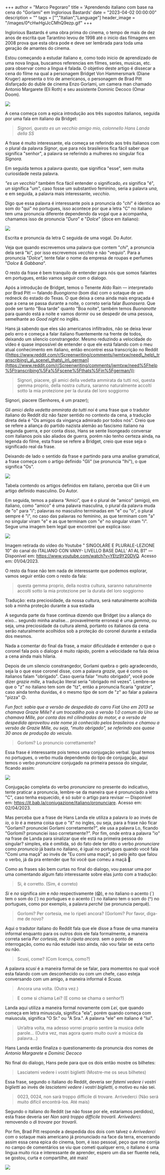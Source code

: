 +++
  author = "Marco Pegoraro"
  title = 'Aprendendo italiano com base na cena do "Gorlami" em Inglorious Bastards'
  date = "2023-04-02 00:00:00"
  description = ""
  tags = ["","Italian","Language"] 
  header_image = "/images/0*cHwHgiJcCMhQ9ezp.gif"
+++
  
Inglorious Bastards é uma obra prima do cinema, o tempo de mais de dez anos de escrita que Tarantino levou de 1998 até o inicio das filmagens em 2008 prova que esta obra pode e deve ser lembrada para toda uma geração de amantes do cinema.

Estou começando a estudar italiano e, como todo inicio de aprendizado de uma nova lingua, buscamos referencias em filmes, series, musicas, etc. para observar como a lingua é falada. O objetivo deste artigo é dissecar a cena do filme na qual a personagem Bridget Von Hammersmark (Diane Kruger) apresenta o trio de americanos, o personagem de Brad Pitt disfarçado do duble de cinema Enzo Gorlami, um camera man chamado Antonio Margarete (Eli Roth) e seu assistente Dominic Decoco (Omar Doom).

![](/images/0*cHwHgiJcCMhQ9ezp.gif)

  
A cena começa com a epica introdução aos três supostos italianos, seguida por uma fala em italiano da Bridget:

> _Signori, questo es un vecchio amigo mio, colonnello Hans Landa della SS_

A frase é muito interessante, ela começa se referindo aos três italianos com o plural da palavra _Signor_, que para nós brasileiros fica fácil saber que significa "senhor", a palavra se referindo a mulheres no singular fica _Signora._

Em seguida temos a palavra _questo_, que significa "esse", sem muita curiosidade nesta palavra.

_"es un vecchio"_ também fica fácil entender o significado, _es_ significa "é", _un_ significa "um", caso fosse um substantivo feminino, seria a palavra _una_, e em seguida, a palavra mais interessante, _vecchio_.

Digo que essa palavra é interessante pois a pronuncia do "_chi_" é identica ao som do "qui" no portugues, isso acontece por que a letra "C" no italiano tem uma pronuncia diferente dependendo da vogal que a acompanha, chamamos isso de pronuncia "_Duro_" e "_Dolce_" (doce em italiano):

![](/images/1*IDXVaEmsmrfakwQUYXEbjg.png)

Escrita e pronuncia da letra C seguida de uma vogal. Do Autor.

Veja que quando escrevemos uma palavra que contem "_chi_", a pronuncia dela será "ki", por isso escrevemos _vecchio_ e não "vequio". Para a pronuncia "_Dolce_", tente falar o nome da empresa de roupas e perfumes "_Dolce & Gabbana_".

O resto da frase é bem tranquilo de entender para nós que somos falantes em portugues, então vamos seguir com o dialogo.

  
Após a introdução de Bridget, temos o Tenente Aldo Rain — interpretado por Brad Pitt — falando _Buongiorno_ (bom dia) com o sotaque de um redneck do estado do Texas. O que deixa a cena ainda mais engraçada é que a cena se passa durante a noite, o correto seria falar _Buonasera_. Que pode ser tanto "Boa tarde" quanto "Boa noite", também temos _Buonanotte_ para quando está a noite e vamos dormir ou se despedir de uma pessoa, semelhante ao _Good night_ no inglês.

Hans já sabendo que eles são americanos infiltrados, não se deixa levar pelo erro e começa a falar italiano fluentemente na frente de todos, deixando um silencio constrangedor. Mesmo reduzindo a velocidade do vídeo é quase impossível de entender o que ele está falando com o meu atual conhecimento em italiano, então encontrei essa transcrição no Reddit ([https://www.reddit.com/r/Screenwriting/comments/jwmtxw/need\_help\_transcribing\_a\_scene\_thats\_in\_german](https://www.reddit.com/r/Screenwriting/comments/jwmtxw/need%5Fhelp%5Ftranscribing%5Fa%5Fscene%5Fthats%5Fin%5Fgerman/)):

> Signori, piacere, gli amici della vedetta ammirata da tutti noi, questa gemma proprio, della nostra cultura, saranno naturalmente accolti sotto la mia protezione per la durata del loro soggiorno

Signori, piacere (Senhores, é um prazer);

_Gli amici della vedetta ammirata da tutti noi_ é uma frase que o tradutor italiano do Reddit diz não fazer sentido no contexto da cena, a tradução direta dela é "Os amigos da vingança admirado por todos nós". Creio que se refere a aliança do partido nazista alemão ao fascismo italiano na segunda guerra, e por conta disso, Hans se sente lisongeado conversar com italianos pois são aliados de guerra, porém não tenho certeza ainda, na legenda do filme, esta frase se refere a Bridget, creio que esse seja o significado real da frase.

Deixando de lado o sentido da frase e partindo para uma analise gramatical, a frase começa com o artigo definido "Gli" (se pronuncia "lhi"), o que significa "Os".

![](/images/1*AJRMLFCXuDPB6uLpoM2DWQ.png)

Tabela contendo os artigos definidos em italiano, perceba que Gli é um artigo definido masculino. Do Autor.

Em seguida, temos a palavra “Amici”, que é o plural de "amico" (amigo), em italiano, como "amico" é uma palavra masculina, o plural da palavra muda de "o" para "i"; palavras no masculino terminadas em "e" ou "o", o plural sempre é "i", no caso das palavras no feminino, as que terminam com "a" no singular viram "e" e as que terminam com "e" no singular viram "i". Segue uma imagem bem legal que encontrei que explica isso:

![](/images/0*Iw0rhPD3CixP5K71.jpg)

Imagem retirada do vídeo do Youtube " SINGOLARE E PLURALE-LEZIONE 10" do canal do ITALIANO CON VANY- LIVELLO BASE DALL’ A1 AL B1" — Disponível em: <https://www.youtube.com/watch?v=YEtz9Y20DVQ>. Acesso em: 01/04/2023.

O resto da frase não tem nada de interessante que podemos explorar, vamos seguir então com o resto da fala:

> questa gemma proprio, della nostra cultura, saranno naturalmente accolti sotto la mia protezione per la durata del loro soggiorno

Tradução: esta preciosidade, da nossa cultura, será naturalmente acolhida sob a minha proteção durante a sua estadia

A segunda parte da frase continua dizendo que Bridget (ou a aliança do eixo… segundo minha analise… provavelmente erronea) é uma _gemma_, ou seja, uma preciosidade da cultura alemã, portanto os italianos da cena serão naturalmente acolhidos sob a proteção do coronel durante a estadia dos mesmos.

Nada a comentar do final da frase, a maior dificuldade é entender o que o coronel fala pois o dialogo é muito rápido, porém a velocidade na fala deixa a cena ainda mais hilaria.

  
Depois de um silencio constrangedor, Gorlami quebra o gelo agradecendo, seja la o que esse coronel disse, com a palavra _grazie_, que é como os italianos falam "obrigado". Caso queria falar "muito obrigado", você pode dizer _grazie mille_, a tradução literal seria "obrigado mil vezes". Lembre-se que o "z" no italiano tem som de "tz", então a pronuncia ficaria "gratzie", caso ainda tenha duvidas, é o mesmo tipo de som de "z" ao falar a palavra "pizza" 😉.

_Fun fact: sabia que a versão de despedida do carro Fiat Uno em 2013 se chamava Grazie Mille? é um trocadilho pois a versão 1.0 comum do Uno se chamava Mille, por conta das mil cilindradas do motor, e a versão de despedida aproveitou este nome já conhecido pelos brasileiros e chamou a versão de Grazie Mille, ou seja, "muito obrigado", se referindo aos quase 30 anos de produção do veiculo._

  
> Gorlomi? Lo pronuncio correttamente?

Essa frase é interessante pois temos uma conjugação verbal. Igual temos no portugues, o verbo muda dependendo do tipo de conjugação, aqui temos o verbo _pronunciare_ conjugado na primeira pessoa do singular, ficando assim:

![](/images/1*IeYONpUKgxJ5N38o3L2c8A.png)

Conjugação completa do verbo _pronunciare_ no presente do indicativo, tente praticar a pronuncia, lembre-se da maneira que é pronunciado a letra "C", caso tenha esquecido, é só subir o artigo para revisar — Disponível em: <https://it.bab.la/coniugazione/italiano/pronunciare>. Acesso em: 02/04/2023.

Mas perceba que a frase de Hans Landa ele utiliza a palavra _lo_ ao invés de _io_, o _lo_ é a mesma coisa que o "it" no ingles, ou seja, para a frase não ficar "Gorlami? pronunciei Gorlami corretamente?", ele usa a palavra Lo, ficando "Gorlomi? pronunciei isso corretamente?". Por fim, onde entra a palavra "io" na frase de Landa para sinalizar que ele está na primeira pessoa do singular? simples, ela é omitida, só do fato dele ter dito o verbo _pronunciare_ como _pronuncio_ já basta no italiano, é igual no portugues quando você fala "Comi uma maçã" ao invés de "Eu comi uma maçã", só pelo jeito que falou o verbo, já da pra entender que foi você que comeu a maçã 🍎.

  
Como as frases são bem curtas no final do dialogo, vou passar uma por uma comentando algum fato interessante sobre elas junto com a tradução:

> Si, è corretto. (Sim, é correto)

_Si_ e _no_ significa _sim_ e _não_ respectivamente (😱), e no italiano o acento (\`) tem o som do (´) no portugues e o acento (´) no italiano tem o som do (^) no portugues, como por exemplo, a palavra _perché_ (se pronuncia perquê).

> Gorlomi? Per cortesia, me lo ripeti ancora? (Gorlomi? Por favor, diga-me de novo?

Aqui o tradutor italiano do Reddit fala que ele disse a frase de uma maneira informal enquanto para os outros dois ele fala formalmente, a maneira correta seria _Per cortesia, me lo ripeta ancora._ sem o ponto de interrogação, como eu não estudei isso ainda, não vou falar se esta certo ou não.

> Scusi, come? (Com licença, como?)

A palavra _scusi_ é a maneira formal de se falar, para momentos no qual você esta falando com um desconhecido ou com um chefe, caso esteja conversando com um amigo, a maneira informal é _Scusa._

> Ancora una volta. (Outra vez.)

> E come si chiama Lei? (E como se chama o senhor?)

Landa aqui utiliza a maneira formal novamente com _Lei_, que quando começa em letra minuscula, significa "ela", porém quando começa com maiuscula, significa "O Sr." ou "A Sra.". A palavra "ele" em italiano é "lui".

> Un’altra volta, ma adesso vorrei proprio sentire la musica delle parole… (Outra vez, mas agora quero muito ouvir a música da palavra…)

Hans Landa então finaliza o questionamento da pronuncia dos nomes de _Antonio Margarete_ e _Dominic Decoco_

  
No final do dialogo, Hans pede para que os dois então mostre os bilhetes:

> Lasciatemi vedere i vostri biglietti (Mostre-me os seus bilhetes)

Essa frase, segundo o italiano do Reddit, deveria ser _fatemi vedere i vostri biglietti_ ao invés de _lasciatemi vedere i vostri biglietti_, o motivo eu não sei.

> 0023, 0024, non sarà troppo difficile di trovare. Arrivederci (Não será muito difícil encontrá-los. Até mais)

Segundo o italiano do Reddit (se não fosse por ele, estariamos perdidos), esta frase deveria ser _Non sarà troppo difficile trovarli. Arrivederci._ removendo o _di trovare_ por _trovarli_.

Por fim, Brad Pitt responde a despedida dos dois com talvez o _Arrivederci_ com o sotaque mais americano já pronunciado na face da terra, encerrando assim essa cena epica do cinema, bom, é isso pessoal, peço que me corrija no campo de comentários se viu que cometi qualquer erro, o italiano é uma lingua muito rica e interessante de aprender, espero um dia ser fluente nela, se gostou, curta e compartilhe, até mais!

![](/images/0*yXYHE1VORJtGmS3H.gif)